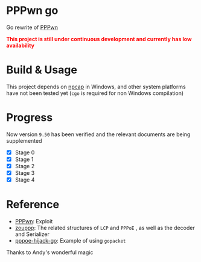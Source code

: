 # PPPwn go

Go rewrite of [PPPwn](https://github.com/TheOfficialFloW/PPPwn)

**<font color="red">This project is still under continuous development and currently has low availability</font>**

# Build & Usage

This project depends on [npcap](https://npcap.com/#download) in Windows, and other system platforms have not been tested yet (`cgo` is required for non Windows compilation)

# Progress

Now version `9.50` has been verified and the relevant documents are being supplemented

- [x] Stage 0  
- [x] Stage 1  
- [x] Stage 2  
- [x] Stage 3  
- [x] Stage 4  

# Reference
- [PPPwn](https://github.com/TheOfficialFloW/PPPwn): Exploit  
- [zouppp](https://github.com/hujun-open/zouppp): The related structures of `LCP` and `PPPoE` , as well as the decoder and Serializer  
- [pppoe-hijack-go](https://github.com/LuckyC4t/pppoe-hijack-go): Example of using `gopacket`  

Thanks to Andy's wonderful magic  
